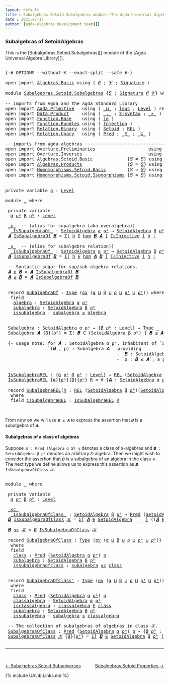 ```yaml
---
layout: default
title : Subalgebras.Setoid.Subalgebras module (The Agda Universal Algebra Library)
date : 2021-07-17
author: [agda-algebras development team][]
---
```


### <a id="subalgebras-of SetoidAlgebras">Subalgebras of SetoidAlgebras</a>

This is the [Subalgebras.Setoid.Subalgebras][] module of the [Agda Universal Algebra Library][].


<pre class="Agda">

<a id="360" class="Symbol">{-#</a> <a id="364" class="Keyword">OPTIONS</a> <a id="372" class="Pragma">--without-K</a> <a id="384" class="Pragma">--exact-split</a> <a id="398" class="Pragma">--safe</a> <a id="405" class="Symbol">#-}</a>

<a id="410" class="Keyword">open</a> <a id="415" class="Keyword">import</a> <a id="422" href="Algebras.Basic.html" class="Module">Algebras.Basic</a> <a id="437" class="Keyword">using</a> <a id="443" class="Symbol">(</a> <a id="445" href="Algebras.Basic.html#1155" class="Generalizable">𝓞</a> <a id="447" class="Symbol">;</a> <a id="449" href="Algebras.Basic.html#1157" class="Generalizable">𝓥</a> <a id="451" class="Symbol">;</a> <a id="453" href="Algebras.Basic.html#3581" class="Function">Signature</a> <a id="463" class="Symbol">)</a>

<a id="466" class="Keyword">module</a> <a id="473" href="Subalgebras.Setoid.Subalgebras.html" class="Module">Subalgebras.Setoid.Subalgebras</a> <a id="504" class="Symbol">{</a><a id="505" href="Subalgebras.Setoid.Subalgebras.html#505" class="Bound">𝑆</a> <a id="507" class="Symbol">:</a> <a id="509" href="Algebras.Basic.html#3581" class="Function">Signature</a> <a id="519" href="Algebras.Basic.html#1155" class="Generalizable">𝓞</a> <a id="521" href="Algebras.Basic.html#1157" class="Generalizable">𝓥</a><a id="522" class="Symbol">}</a> <a id="524" class="Keyword">where</a>

<a id="531" class="Comment">-- imports from Agda and the Agda Standard Library</a>
<a id="582" class="Keyword">open</a> <a id="587" class="Keyword">import</a> <a id="594" href="Agda.Primitive.html" class="Module">Agda.Primitive</a>   <a id="611" class="Keyword">using</a> <a id="617" class="Symbol">(</a> <a id="619" href="Agda.Primitive.html#810" class="Primitive Operator">_⊔_</a> <a id="623" class="Symbol">;</a> <a id="625" href="Agda.Primitive.html#780" class="Primitive">lsuc</a> <a id="630" class="Symbol">;</a> <a id="632" href="Agda.Primitive.html#597" class="Postulate">Level</a> <a id="638" class="Symbol">)</a> <a id="640" class="Keyword">renaming</a> <a id="649" class="Symbol">(</a> <a id="651" href="Agda.Primitive.html#326" class="Primitive">Set</a> <a id="655" class="Symbol">to</a> <a id="658" class="Primitive">Type</a> <a id="663" class="Symbol">)</a>
<a id="665" class="Keyword">open</a> <a id="670" class="Keyword">import</a> <a id="677" href="Data.Product.html" class="Module">Data.Product</a>     <a id="694" class="Keyword">using</a> <a id="700" class="Symbol">(</a> <a id="702" href="Agda.Builtin.Sigma.html#236" class="InductiveConstructor Operator">_,_</a> <a id="706" class="Symbol">;</a> <a id="708" href="Data.Product.html#916" class="Function">Σ-syntax</a> <a id="717" class="Symbol">;</a> <a id="719" href="Data.Product.html#1167" class="Function Operator">_×_</a> <a id="723" class="Symbol">)</a>
<a id="725" class="Keyword">open</a> <a id="730" class="Keyword">import</a> <a id="737" href="Function.Base.html" class="Module">Function.Base</a>    <a id="754" class="Keyword">using</a> <a id="760" class="Symbol">(</a> <a id="762" href="Function.Base.html#615" class="Function">id</a> <a id="765" class="Symbol">)</a>
<a id="767" class="Keyword">open</a> <a id="772" class="Keyword">import</a> <a id="779" href="Function.Bundles.html" class="Module">Function.Bundles</a> <a id="796" class="Keyword">using</a> <a id="802" class="Symbol">(</a> <a id="804" href="Function.Bundles.html#2240" class="Record">Injection</a> <a id="814" class="Symbol">)</a>
<a id="816" class="Keyword">open</a> <a id="821" class="Keyword">import</a> <a id="828" href="Relation.Binary.html" class="Module">Relation.Binary</a>  <a id="845" class="Keyword">using</a> <a id="851" class="Symbol">(</a> <a id="853" href="Relation.Binary.Bundles.html#1009" class="Record">Setoid</a> <a id="860" class="Symbol">;</a> <a id="862" href="Relation.Binary.Core.html#766" class="Function">REL</a> <a id="866" class="Symbol">)</a>
<a id="868" class="Keyword">open</a> <a id="873" class="Keyword">import</a> <a id="880" href="Relation.Unary.html" class="Module">Relation.Unary</a>   <a id="897" class="Keyword">using</a> <a id="903" class="Symbol">(</a> <a id="905" href="Relation.Unary.html#1101" class="Function">Pred</a> <a id="910" class="Symbol">;</a> <a id="912" href="Relation.Unary.html#1523" class="Function Operator">_∈_</a> <a id="916" class="Symbol">;</a> <a id="918" href="Relation.Unary.html#1742" class="Function Operator">_⊆_</a> <a id="922" class="Symbol">)</a>

<a id="925" class="Comment">-- imports from agda-algebras ------------------------------------------------------</a>
<a id="1010" class="Keyword">open</a> <a id="1015" class="Keyword">import</a> <a id="1022" href="Overture.Preliminaries.html" class="Module">Overture.Preliminaries</a>                    <a id="1064" class="Keyword">using</a> <a id="1070" class="Symbol">(</a> <a id="1072" href="Overture.Preliminaries.html#4245" class="Function Operator">∣_∣</a> <a id="1076" class="Symbol">;</a> <a id="1078" href="Overture.Preliminaries.html#4283" class="Function Operator">∥_∥</a> <a id="1082" class="Symbol">)</a>
<a id="1084" class="Keyword">open</a> <a id="1089" class="Keyword">import</a> <a id="1096" href="Overture.Inverses.html" class="Module">Overture.Inverses</a>                         <a id="1138" class="Keyword">using</a> <a id="1144" class="Symbol">(</a> <a id="1146" href="Overture.Inverses.html#2396" class="Function">IsInjective</a> <a id="1158" class="Symbol">;</a> <a id="1160" href="Overture.Inverses.html#2669" class="Function">id-is-injective</a> <a id="1176" class="Symbol">;</a> <a id="1178" href="Overture.Inverses.html#2742" class="Function">∘-injective</a> <a id="1190" class="Symbol">)</a>
<a id="1192" class="Keyword">open</a> <a id="1197" class="Keyword">import</a> <a id="1204" href="Algebras.Setoid.Basic.html" class="Module">Algebras.Setoid.Basic</a>             <a id="1238" class="Symbol">{</a><a id="1239" class="Argument">𝑆</a> <a id="1241" class="Symbol">=</a> <a id="1243" href="Subalgebras.Setoid.Subalgebras.html#505" class="Bound">𝑆</a><a id="1244" class="Symbol">}</a> <a id="1246" class="Keyword">using</a> <a id="1252" class="Symbol">(</a> <a id="1254" href="Algebras.Setoid.Basic.html#3299" class="Record">SetoidAlgebra</a> <a id="1268" class="Symbol">;</a> <a id="1270" href="Algebras.Setoid.Basic.html#4772" class="Function">Lift-SetoidAlg</a> <a id="1285" class="Symbol">)</a>
<a id="1287" class="Keyword">open</a> <a id="1292" class="Keyword">import</a> <a id="1299" href="Algebras.Products.html" class="Module">Algebras.Products</a>                 <a id="1333" class="Symbol">{</a><a id="1334" class="Argument">𝑆</a> <a id="1336" class="Symbol">=</a> <a id="1338" href="Subalgebras.Setoid.Subalgebras.html#505" class="Bound">𝑆</a><a id="1339" class="Symbol">}</a> <a id="1341" class="Keyword">using</a> <a id="1347" class="Symbol">(</a> <a id="1349" href="Algebras.Products.html#3003" class="Function">ov</a> <a id="1352" class="Symbol">)</a>
<a id="1354" class="Keyword">open</a> <a id="1359" class="Keyword">import</a> <a id="1366" href="Homomorphisms.Setoid.Basic.html" class="Module">Homomorphisms.Setoid.Basic</a>        <a id="1400" class="Symbol">{</a><a id="1401" class="Argument">𝑆</a> <a id="1403" class="Symbol">=</a> <a id="1405" href="Subalgebras.Setoid.Subalgebras.html#505" class="Bound">𝑆</a><a id="1406" class="Symbol">}</a> <a id="1408" class="Keyword">using</a> <a id="1414" class="Symbol">(</a> <a id="1416" href="Homomorphisms.Setoid.Basic.html#2373" class="Function">hom</a> <a id="1420" class="Symbol">;</a> <a id="1422" href="Homomorphisms.Setoid.Basic.html#3189" class="Function">∘-hom</a> <a id="1428" class="Symbol">)</a>
<a id="1430" class="Keyword">open</a> <a id="1435" class="Keyword">import</a> <a id="1442" href="Homomorphisms.Setoid.Isomorphisms.html" class="Module">Homomorphisms.Setoid.Isomorphisms</a> <a id="1476" class="Symbol">{</a><a id="1477" class="Argument">𝑆</a> <a id="1479" class="Symbol">=</a> <a id="1481" href="Subalgebras.Setoid.Subalgebras.html#505" class="Bound">𝑆</a><a id="1482" class="Symbol">}</a> <a id="1484" class="Keyword">using</a> <a id="1490" class="Symbol">(</a> <a id="1492" href="Homomorphisms.Setoid.Isomorphisms.html#2567" class="Record Operator">_≅_</a> <a id="1496" class="Symbol">;</a> <a id="1498" href="Homomorphisms.Setoid.Isomorphisms.html#3737" class="Function">≅toInjective</a> <a id="1511" class="Symbol">;</a> <a id="1513" href="Homomorphisms.Setoid.Isomorphisms.html#4064" class="Function">≅fromInjective</a>
                                                            <a id="1588" class="Symbol">;</a>  <a id="1591" href="Homomorphisms.Setoid.Isomorphisms.html#3174" class="Function">≅-sym</a> <a id="1597" class="Symbol">;</a> <a id="1599" href="Homomorphisms.Setoid.Isomorphisms.html#3076" class="Function">≅-refl</a> <a id="1606" class="Symbol">;</a> <a id="1608" href="Homomorphisms.Setoid.Isomorphisms.html#3269" class="Function">≅-trans</a> <a id="1616" class="Symbol">;</a> <a id="1618" href="Homomorphisms.Setoid.Isomorphisms.html#4643" class="Function">Lift-≅</a> <a id="1625" class="Symbol">)</a>

<a id="1628" class="Keyword">private</a> <a id="1636" class="Keyword">variable</a> <a id="1645" href="Subalgebras.Setoid.Subalgebras.html#1645" class="Generalizable">ρ</a> <a id="1647" class="Symbol">:</a> <a id="1649" href="Agda.Primitive.html#597" class="Postulate">Level</a>

<a id="1656" class="Keyword">module</a> <a id="1663" href="Subalgebras.Setoid.Subalgebras.html#1663" class="Module">_</a> <a id="1665" class="Keyword">where</a>

 <a id="1673" class="Keyword">private</a> <a id="1681" class="Keyword">variable</a>
  <a id="1692" href="Subalgebras.Setoid.Subalgebras.html#1692" class="Generalizable">α</a> <a id="1694" href="Subalgebras.Setoid.Subalgebras.html#1694" class="Generalizable">ρᵃ</a> <a id="1697" href="Subalgebras.Setoid.Subalgebras.html#1697" class="Generalizable">β</a> <a id="1699" href="Subalgebras.Setoid.Subalgebras.html#1699" class="Generalizable">ρᵇ</a> <a id="1702" class="Symbol">:</a> <a id="1704" href="Agda.Primitive.html#597" class="Postulate">Level</a>

 <a id="1712" href="Subalgebras.Setoid.Subalgebras.html#1712" class="Function Operator">_≥_</a>  <a id="1717" class="Comment">-- (alias for supalgebra (aka overalgebra))</a>
  <a id="1763" href="Subalgebras.Setoid.Subalgebras.html#1763" class="Function Operator">_IsSupalgebraOf_</a> <a id="1780" class="Symbol">:</a> <a id="1782" href="Algebras.Setoid.Basic.html#3299" class="Record">SetoidAlgebra</a> <a id="1796" href="Subalgebras.Setoid.Subalgebras.html#1692" class="Generalizable">α</a> <a id="1798" href="Subalgebras.Setoid.Subalgebras.html#1694" class="Generalizable">ρᵃ</a> <a id="1801" class="Symbol">→</a> <a id="1803" href="Algebras.Setoid.Basic.html#3299" class="Record">SetoidAlgebra</a> <a id="1817" href="Subalgebras.Setoid.Subalgebras.html#1697" class="Generalizable">β</a> <a id="1819" href="Subalgebras.Setoid.Subalgebras.html#1699" class="Generalizable">ρᵇ</a> <a id="1822" class="Symbol">→</a> <a id="1824" href="Subalgebras.Setoid.Subalgebras.html#658" class="Primitive">Type</a> <a id="1829" class="Symbol">_</a>
 <a id="1832" href="Subalgebras.Setoid.Subalgebras.html#1832" class="Bound">𝑨</a> <a id="1834" href="Subalgebras.Setoid.Subalgebras.html#1763" class="Function Operator">IsSupalgebraOf</a> <a id="1849" href="Subalgebras.Setoid.Subalgebras.html#1849" class="Bound">𝑩</a> <a id="1851" class="Symbol">=</a> <a id="1853" href="Data.Product.html#916" class="Function">Σ[</a> <a id="1856" href="Subalgebras.Setoid.Subalgebras.html#1856" class="Bound">h</a> <a id="1858" href="Data.Product.html#916" class="Function">∈</a> <a id="1860" href="Homomorphisms.Setoid.Basic.html#2373" class="Function">hom</a> <a id="1864" href="Subalgebras.Setoid.Subalgebras.html#1849" class="Bound">𝑩</a> <a id="1866" href="Subalgebras.Setoid.Subalgebras.html#1832" class="Bound">𝑨</a> <a id="1868" href="Data.Product.html#916" class="Function">]</a> <a id="1870" href="Overture.Inverses.html#2396" class="Function">IsInjective</a> <a id="1882" href="Overture.Preliminaries.html#4245" class="Function Operator">∣</a> <a id="1884" href="Subalgebras.Setoid.Subalgebras.html#1856" class="Bound">h</a> <a id="1886" href="Overture.Preliminaries.html#4245" class="Function Operator">∣</a>

 <a id="1890" href="Subalgebras.Setoid.Subalgebras.html#1890" class="Function Operator">_≤_</a>  <a id="1895" class="Comment">-- (alias for subalgebra relation))</a>
  <a id="1933" href="Subalgebras.Setoid.Subalgebras.html#1933" class="Function Operator">_IsSubalgebraOf_</a> <a id="1950" class="Symbol">:</a> <a id="1952" href="Algebras.Setoid.Basic.html#3299" class="Record">SetoidAlgebra</a> <a id="1966" href="Subalgebras.Setoid.Subalgebras.html#1692" class="Generalizable">α</a> <a id="1968" href="Subalgebras.Setoid.Subalgebras.html#1694" class="Generalizable">ρᵃ</a> <a id="1971" class="Symbol">→</a> <a id="1973" href="Algebras.Setoid.Basic.html#3299" class="Record">SetoidAlgebra</a> <a id="1987" href="Subalgebras.Setoid.Subalgebras.html#1697" class="Generalizable">β</a> <a id="1989" href="Subalgebras.Setoid.Subalgebras.html#1699" class="Generalizable">ρᵇ</a> <a id="1992" class="Symbol">→</a> <a id="1994" href="Subalgebras.Setoid.Subalgebras.html#658" class="Primitive">Type</a> <a id="1999" class="Symbol">_</a>
 <a id="2002" href="Subalgebras.Setoid.Subalgebras.html#2002" class="Bound">𝑨</a> <a id="2004" href="Subalgebras.Setoid.Subalgebras.html#1933" class="Function Operator">IsSubalgebraOf</a> <a id="2019" href="Subalgebras.Setoid.Subalgebras.html#2019" class="Bound">𝑩</a> <a id="2021" class="Symbol">=</a> <a id="2023" href="Data.Product.html#916" class="Function">Σ[</a> <a id="2026" href="Subalgebras.Setoid.Subalgebras.html#2026" class="Bound">h</a> <a id="2028" href="Data.Product.html#916" class="Function">∈</a> <a id="2030" href="Homomorphisms.Setoid.Basic.html#2373" class="Function">hom</a> <a id="2034" href="Subalgebras.Setoid.Subalgebras.html#2002" class="Bound">𝑨</a> <a id="2036" href="Subalgebras.Setoid.Subalgebras.html#2019" class="Bound">𝑩</a> <a id="2038" href="Data.Product.html#916" class="Function">]</a> <a id="2040" href="Overture.Inverses.html#2396" class="Function">IsInjective</a> <a id="2052" href="Overture.Preliminaries.html#4245" class="Function Operator">∣</a> <a id="2054" href="Subalgebras.Setoid.Subalgebras.html#2026" class="Bound">h</a> <a id="2056" href="Overture.Preliminaries.html#4245" class="Function Operator">∣</a>

 <a id="2060" class="Comment">-- Syntactic sugar for sup/sub-algebra relations.</a>
 <a id="2111" href="Subalgebras.Setoid.Subalgebras.html#2111" class="Bound">𝑨</a> <a id="2113" href="Subalgebras.Setoid.Subalgebras.html#1712" class="Function Operator">≥</a> <a id="2115" href="Subalgebras.Setoid.Subalgebras.html#2115" class="Bound">𝑩</a> <a id="2117" class="Symbol">=</a> <a id="2119" href="Subalgebras.Setoid.Subalgebras.html#2111" class="Bound">𝑨</a> <a id="2121" href="Subalgebras.Setoid.Subalgebras.html#1763" class="Function Operator">IsSupalgebraOf</a> <a id="2136" href="Subalgebras.Setoid.Subalgebras.html#2115" class="Bound">𝑩</a>
 <a id="2139" href="Subalgebras.Setoid.Subalgebras.html#2139" class="Bound">𝑨</a> <a id="2141" href="Subalgebras.Setoid.Subalgebras.html#1890" class="Function Operator">≤</a> <a id="2143" href="Subalgebras.Setoid.Subalgebras.html#2143" class="Bound">𝑩</a> <a id="2145" class="Symbol">=</a> <a id="2147" href="Subalgebras.Setoid.Subalgebras.html#2139" class="Bound">𝑨</a> <a id="2149" href="Subalgebras.Setoid.Subalgebras.html#1933" class="Function Operator">IsSubalgebraOf</a> <a id="2164" href="Subalgebras.Setoid.Subalgebras.html#2143" class="Bound">𝑩</a>


 <a id="2169" class="Keyword">record</a> <a id="2176" href="Subalgebras.Setoid.Subalgebras.html#2176" class="Record">SubalgebraOf</a> <a id="2189" class="Symbol">:</a> <a id="2191" href="Subalgebras.Setoid.Subalgebras.html#658" class="Primitive">Type</a> <a id="2196" class="Symbol">(</a><a id="2197" href="Algebras.Products.html#3003" class="Function">ov</a> <a id="2200" class="Symbol">(</a><a id="2201" href="Subalgebras.Setoid.Subalgebras.html#2201" class="Bound">α</a> <a id="2203" href="Agda.Primitive.html#810" class="Primitive Operator">⊔</a> <a id="2205" href="Subalgebras.Setoid.Subalgebras.html#2205" class="Bound">β</a> <a id="2207" href="Agda.Primitive.html#810" class="Primitive Operator">⊔</a> <a id="2209" href="Subalgebras.Setoid.Subalgebras.html#2209" class="Bound">ρ</a> <a id="2211" href="Agda.Primitive.html#810" class="Primitive Operator">⊔</a> <a id="2213" href="Subalgebras.Setoid.Subalgebras.html#2213" class="Bound">ρᵃ</a> <a id="2216" href="Agda.Primitive.html#810" class="Primitive Operator">⊔</a> <a id="2218" href="Subalgebras.Setoid.Subalgebras.html#2218" class="Bound">ρᵇ</a><a id="2220" class="Symbol">))</a> <a id="2223" class="Keyword">where</a>
  <a id="2231" class="Keyword">field</a>
   <a id="2240" href="Subalgebras.Setoid.Subalgebras.html#2240" class="Field">algebra</a> <a id="2248" class="Symbol">:</a> <a id="2250" href="Algebras.Setoid.Basic.html#3299" class="Record">SetoidAlgebra</a> <a id="2264" href="Subalgebras.Setoid.Subalgebras.html#2201" class="Bound">α</a> <a id="2266" href="Subalgebras.Setoid.Subalgebras.html#2213" class="Bound">ρᵃ</a>
   <a id="2272" href="Subalgebras.Setoid.Subalgebras.html#2272" class="Field">subalgebra</a> <a id="2283" class="Symbol">:</a> <a id="2285" href="Algebras.Setoid.Basic.html#3299" class="Record">SetoidAlgebra</a> <a id="2299" href="Subalgebras.Setoid.Subalgebras.html#2205" class="Bound">β</a> <a id="2301" href="Subalgebras.Setoid.Subalgebras.html#2218" class="Bound">ρᵇ</a>
   <a id="2307" href="Subalgebras.Setoid.Subalgebras.html#2307" class="Field">issubalgebra</a> <a id="2320" class="Symbol">:</a> <a id="2322" href="Subalgebras.Setoid.Subalgebras.html#2272" class="Field">subalgebra</a> <a id="2333" href="Subalgebras.Setoid.Subalgebras.html#1890" class="Function Operator">≤</a> <a id="2335" href="Subalgebras.Setoid.Subalgebras.html#2240" class="Field">algebra</a>


 <a id="2346" href="Subalgebras.Setoid.Subalgebras.html#2346" class="Function">Subalgebra</a> <a id="2357" class="Symbol">:</a> <a id="2359" href="Algebras.Setoid.Basic.html#3299" class="Record">SetoidAlgebra</a> <a id="2373" href="Subalgebras.Setoid.Subalgebras.html#1692" class="Generalizable">α</a> <a id="2375" href="Subalgebras.Setoid.Subalgebras.html#1694" class="Generalizable">ρᵃ</a> <a id="2378" class="Symbol">→</a> <a id="2380" class="Symbol">{</a><a id="2381" href="Subalgebras.Setoid.Subalgebras.html#2381" class="Bound">β</a> <a id="2383" href="Subalgebras.Setoid.Subalgebras.html#2383" class="Bound">ρᵇ</a> <a id="2386" class="Symbol">:</a> <a id="2388" href="Agda.Primitive.html#597" class="Postulate">Level</a><a id="2393" class="Symbol">}</a> <a id="2395" class="Symbol">→</a> <a id="2397" href="Subalgebras.Setoid.Subalgebras.html#658" class="Primitive">Type</a> <a id="2402" class="Symbol">_</a>
 <a id="2405" href="Subalgebras.Setoid.Subalgebras.html#2346" class="Function">Subalgebra</a> <a id="2416" href="Subalgebras.Setoid.Subalgebras.html#2416" class="Bound">𝑨</a> <a id="2418" class="Symbol">{</a><a id="2419" href="Subalgebras.Setoid.Subalgebras.html#2419" class="Bound">β</a><a id="2420" class="Symbol">}{</a><a id="2422" href="Subalgebras.Setoid.Subalgebras.html#2422" class="Bound">ρᵇ</a><a id="2424" class="Symbol">}</a> <a id="2426" class="Symbol">=</a> <a id="2428" href="Data.Product.html#916" class="Function">Σ[</a> <a id="2431" href="Subalgebras.Setoid.Subalgebras.html#2431" class="Bound">𝑩</a> <a id="2433" href="Data.Product.html#916" class="Function">∈</a> <a id="2435" class="Symbol">(</a><a id="2436" href="Algebras.Setoid.Basic.html#3299" class="Record">SetoidAlgebra</a> <a id="2450" href="Subalgebras.Setoid.Subalgebras.html#2419" class="Bound">β</a> <a id="2452" href="Subalgebras.Setoid.Subalgebras.html#2422" class="Bound">ρᵇ</a><a id="2454" class="Symbol">)</a> <a id="2456" href="Data.Product.html#916" class="Function">]</a> <a id="2458" href="Subalgebras.Setoid.Subalgebras.html#2431" class="Bound">𝑩</a> <a id="2460" href="Subalgebras.Setoid.Subalgebras.html#1890" class="Function Operator">≤</a> <a id="2462" href="Subalgebras.Setoid.Subalgebras.html#2416" class="Bound">𝑨</a>

 <a id="2466" class="Comment">{- usage note: for 𝑨 : SetoidAlgebra α ρᵃ, inhabitant of `Subalgebra 𝑨` is a pair
                `(𝑩 , p) : Subalgebra 𝑨`  providing
                                          - `𝑩 : SetoidAlgebra β ρᵇ` and
                                          - `p : 𝑩 ≤ 𝑨`, a proof that 𝑩 is a subalgebra of 𝐴. -}</a>


 <a id="2773" href="Subalgebras.Setoid.Subalgebras.html#2773" class="Function">IsSubalgebraREL</a> <a id="2789" class="Symbol">:</a> <a id="2791" class="Symbol">{</a><a id="2792" href="Subalgebras.Setoid.Subalgebras.html#2792" class="Bound">α</a> <a id="2794" href="Subalgebras.Setoid.Subalgebras.html#2794" class="Bound">ρᵃ</a> <a id="2797" href="Subalgebras.Setoid.Subalgebras.html#2797" class="Bound">β</a> <a id="2799" href="Subalgebras.Setoid.Subalgebras.html#2799" class="Bound">ρᵇ</a> <a id="2802" class="Symbol">:</a> <a id="2804" href="Agda.Primitive.html#597" class="Postulate">Level</a><a id="2809" class="Symbol">}</a> <a id="2811" class="Symbol">→</a> <a id="2813" href="Relation.Binary.Core.html#766" class="Function">REL</a> <a id="2817" class="Symbol">(</a><a id="2818" href="Algebras.Setoid.Basic.html#3299" class="Record">SetoidAlgebra</a> <a id="2832" href="Subalgebras.Setoid.Subalgebras.html#2792" class="Bound">α</a> <a id="2834" href="Subalgebras.Setoid.Subalgebras.html#2794" class="Bound">ρᵃ</a><a id="2836" class="Symbol">)(</a><a id="2838" href="Algebras.Setoid.Basic.html#3299" class="Record">SetoidAlgebra</a> <a id="2852" href="Subalgebras.Setoid.Subalgebras.html#2797" class="Bound">β</a> <a id="2854" href="Subalgebras.Setoid.Subalgebras.html#2799" class="Bound">ρᵇ</a><a id="2856" class="Symbol">)</a> <a id="2858" href="Subalgebras.Setoid.Subalgebras.html#1645" class="Generalizable">ρ</a> <a id="2860" class="Symbol">→</a> <a id="2862" href="Subalgebras.Setoid.Subalgebras.html#658" class="Primitive">Type</a> <a id="2867" class="Symbol">_</a>
 <a id="2870" href="Subalgebras.Setoid.Subalgebras.html#2773" class="Function">IsSubalgebraREL</a> <a id="2886" class="Symbol">{</a><a id="2887" href="Subalgebras.Setoid.Subalgebras.html#2887" class="Bound">α</a><a id="2888" class="Symbol">}{</a><a id="2890" href="Subalgebras.Setoid.Subalgebras.html#2890" class="Bound">ρᵃ</a><a id="2892" class="Symbol">}{</a><a id="2894" href="Subalgebras.Setoid.Subalgebras.html#2894" class="Bound">β</a><a id="2895" class="Symbol">}{</a><a id="2897" href="Subalgebras.Setoid.Subalgebras.html#2897" class="Bound">ρᵇ</a><a id="2899" class="Symbol">}</a> <a id="2901" href="Subalgebras.Setoid.Subalgebras.html#2901" class="Bound">R</a> <a id="2903" class="Symbol">=</a> <a id="2905" class="Symbol">∀</a> <a id="2907" class="Symbol">{</a><a id="2908" href="Subalgebras.Setoid.Subalgebras.html#2908" class="Bound">𝑨</a> <a id="2910" class="Symbol">:</a> <a id="2912" href="Algebras.Setoid.Basic.html#3299" class="Record">SetoidAlgebra</a> <a id="2926" href="Subalgebras.Setoid.Subalgebras.html#2887" class="Bound">α</a> <a id="2928" href="Subalgebras.Setoid.Subalgebras.html#2890" class="Bound">ρᵃ</a><a id="2930" class="Symbol">}{</a><a id="2932" href="Subalgebras.Setoid.Subalgebras.html#2932" class="Bound">𝑩</a> <a id="2934" class="Symbol">:</a> <a id="2936" href="Algebras.Setoid.Basic.html#3299" class="Record">SetoidAlgebra</a> <a id="2950" href="Subalgebras.Setoid.Subalgebras.html#2894" class="Bound">β</a> <a id="2952" href="Subalgebras.Setoid.Subalgebras.html#2897" class="Bound">ρᵇ</a><a id="2954" class="Symbol">}</a> <a id="2956" class="Symbol">→</a> <a id="2958" href="Subalgebras.Setoid.Subalgebras.html#2908" class="Bound">𝑨</a> <a id="2960" href="Subalgebras.Setoid.Subalgebras.html#1890" class="Function Operator">≤</a> <a id="2962" href="Subalgebras.Setoid.Subalgebras.html#2932" class="Bound">𝑩</a>

 <a id="2966" class="Keyword">record</a> <a id="2973" href="Subalgebras.Setoid.Subalgebras.html#2973" class="Record">SubalgebraREL</a><a id="2986" class="Symbol">(</a><a id="2987" href="Subalgebras.Setoid.Subalgebras.html#2987" class="Bound">R</a> <a id="2989" class="Symbol">:</a> <a id="2991" href="Relation.Binary.Core.html#766" class="Function">REL</a> <a id="2995" class="Symbol">(</a><a id="2996" href="Algebras.Setoid.Basic.html#3299" class="Record">SetoidAlgebra</a> <a id="3010" href="Subalgebras.Setoid.Subalgebras.html#1697" class="Generalizable">β</a> <a id="3012" href="Subalgebras.Setoid.Subalgebras.html#1699" class="Generalizable">ρᵇ</a><a id="3014" class="Symbol">)(</a><a id="3016" href="Algebras.Setoid.Basic.html#3299" class="Record">SetoidAlgebra</a> <a id="3030" href="Subalgebras.Setoid.Subalgebras.html#1692" class="Generalizable">α</a> <a id="3032" href="Subalgebras.Setoid.Subalgebras.html#1694" class="Generalizable">ρᵃ</a><a id="3034" class="Symbol">)</a> <a id="3036" href="Subalgebras.Setoid.Subalgebras.html#1645" class="Generalizable">ρ</a><a id="3037" class="Symbol">)</a> <a id="3039" class="Symbol">:</a> <a id="3041" href="Subalgebras.Setoid.Subalgebras.html#658" class="Primitive">Type</a> <a id="3046" class="Symbol">(</a><a id="3047" href="Algebras.Products.html#3003" class="Function">ov</a> <a id="3050" class="Symbol">(</a><a id="3051" href="Subalgebras.Setoid.Subalgebras.html#3030" class="Bound">α</a> <a id="3053" href="Agda.Primitive.html#810" class="Primitive Operator">⊔</a> <a id="3055" href="Subalgebras.Setoid.Subalgebras.html#3010" class="Bound">β</a> <a id="3057" href="Agda.Primitive.html#810" class="Primitive Operator">⊔</a> <a id="3059" href="Subalgebras.Setoid.Subalgebras.html#3036" class="Bound">ρ</a> <a id="3061" href="Agda.Primitive.html#810" class="Primitive Operator">⊔</a> <a id="3063" href="Subalgebras.Setoid.Subalgebras.html#3032" class="Bound">ρᵃ</a> <a id="3066" href="Agda.Primitive.html#810" class="Primitive Operator">⊔</a> <a id="3068" href="Subalgebras.Setoid.Subalgebras.html#3012" class="Bound">ρᵇ</a><a id="3070" class="Symbol">))</a>
  <a id="3075" class="Keyword">where</a>
  <a id="3083" class="Keyword">field</a> <a id="3089" href="Subalgebras.Setoid.Subalgebras.html#3089" class="Field">isSubalgebraREL</a> <a id="3105" class="Symbol">:</a> <a id="3107" href="Subalgebras.Setoid.Subalgebras.html#2773" class="Function">IsSubalgebraREL</a> <a id="3123" href="Subalgebras.Setoid.Subalgebras.html#2987" class="Bound">R</a>


</pre>

From now on we will use `𝑩 ≤ 𝑨` to express the assertion that `𝑩` is a subalgebra of `𝑨`.


#### <a id="subalgebras-of-a-class-of-algebras">Subalgebras of a class of algebras</a>

Suppose `𝒦 : Pred (Algebra α 𝑆) γ` denotes a class of `𝑆`-algebras and `𝑩 : SetoidAlgebra β ρᵇ` denotes an arbitrary `𝑆`-algebra. Then we might wish to consider the assertion that `𝑩` is a subalgebra of an algebra in the class `𝒦`.  The next type we define allows us to express this assertion as `𝑩 IsSubalgebraOfClass 𝒦`.

<pre class="Agda">

<a id="3657" class="Keyword">module</a> <a id="3664" href="Subalgebras.Setoid.Subalgebras.html#3664" class="Module">_</a> <a id="3666" class="Keyword">where</a>

 <a id="3674" class="Keyword">private</a> <a id="3682" class="Keyword">variable</a>
  <a id="3693" href="Subalgebras.Setoid.Subalgebras.html#3693" class="Generalizable">α</a> <a id="3695" href="Subalgebras.Setoid.Subalgebras.html#3695" class="Generalizable">ρᵃ</a> <a id="3698" href="Subalgebras.Setoid.Subalgebras.html#3698" class="Generalizable">β</a> <a id="3700" href="Subalgebras.Setoid.Subalgebras.html#3700" class="Generalizable">ρᵇ</a> <a id="3703" class="Symbol">:</a> <a id="3705" href="Agda.Primitive.html#597" class="Postulate">Level</a>

 <a id="3713" href="Subalgebras.Setoid.Subalgebras.html#3713" class="Function Operator">_≤c_</a>
  <a id="3720" href="Subalgebras.Setoid.Subalgebras.html#3720" class="Function Operator">_IsSubalgebraOfClass_</a> <a id="3742" class="Symbol">:</a> <a id="3744" href="Algebras.Setoid.Basic.html#3299" class="Record">SetoidAlgebra</a> <a id="3758" href="Subalgebras.Setoid.Subalgebras.html#3698" class="Generalizable">β</a> <a id="3760" href="Subalgebras.Setoid.Subalgebras.html#3700" class="Generalizable">ρᵇ</a> <a id="3763" class="Symbol">→</a> <a id="3765" href="Relation.Unary.html#1101" class="Function">Pred</a> <a id="3770" class="Symbol">(</a><a id="3771" href="Algebras.Setoid.Basic.html#3299" class="Record">SetoidAlgebra</a> <a id="3785" href="Subalgebras.Setoid.Subalgebras.html#3693" class="Generalizable">α</a> <a id="3787" href="Subalgebras.Setoid.Subalgebras.html#3695" class="Generalizable">ρᵃ</a><a id="3789" class="Symbol">)</a> <a id="3791" href="Subalgebras.Setoid.Subalgebras.html#1645" class="Generalizable">ρ</a> <a id="3793" class="Symbol">→</a> <a id="3795" href="Subalgebras.Setoid.Subalgebras.html#658" class="Primitive">Type</a> <a id="3800" class="Symbol">_</a>
 <a id="3803" href="Subalgebras.Setoid.Subalgebras.html#3803" class="Bound">𝑩</a> <a id="3805" href="Subalgebras.Setoid.Subalgebras.html#3720" class="Function Operator">IsSubalgebraOfClass</a> <a id="3825" href="Subalgebras.Setoid.Subalgebras.html#3825" class="Bound">𝒦</a> <a id="3827" class="Symbol">=</a> <a id="3829" href="Data.Product.html#916" class="Function">Σ[</a> <a id="3832" href="Subalgebras.Setoid.Subalgebras.html#3832" class="Bound">𝑨</a> <a id="3834" href="Data.Product.html#916" class="Function">∈</a> <a id="3836" href="Algebras.Setoid.Basic.html#3299" class="Record">SetoidAlgebra</a> <a id="3850" class="Symbol">_</a> <a id="3852" class="Symbol">_</a> <a id="3854" href="Data.Product.html#916" class="Function">]</a> <a id="3856" class="Symbol">((</a><a id="3858" href="Subalgebras.Setoid.Subalgebras.html#3832" class="Bound">𝑨</a> <a id="3860" href="Relation.Unary.html#1523" class="Function Operator">∈</a> <a id="3862" href="Subalgebras.Setoid.Subalgebras.html#3825" class="Bound">𝒦</a><a id="3863" class="Symbol">)</a> <a id="3865" href="Data.Product.html#1167" class="Function Operator">×</a> <a id="3867" class="Symbol">(</a><a id="3868" href="Subalgebras.Setoid.Subalgebras.html#3803" class="Bound">𝑩</a> <a id="3870" href="Subalgebras.Setoid.Subalgebras.html#1890" class="Function Operator">≤</a> <a id="3872" href="Subalgebras.Setoid.Subalgebras.html#3832" class="Bound">𝑨</a><a id="3873" class="Symbol">))</a>

 <a id="3878" href="Subalgebras.Setoid.Subalgebras.html#3878" class="Bound">𝑩</a> <a id="3880" href="Subalgebras.Setoid.Subalgebras.html#3713" class="Function Operator">≤c</a> <a id="3883" href="Subalgebras.Setoid.Subalgebras.html#3883" class="Bound">𝒦</a> <a id="3885" class="Symbol">=</a> <a id="3887" href="Subalgebras.Setoid.Subalgebras.html#3878" class="Bound">𝑩</a> <a id="3889" href="Subalgebras.Setoid.Subalgebras.html#3720" class="Function Operator">IsSubalgebraOfClass</a> <a id="3909" href="Subalgebras.Setoid.Subalgebras.html#3883" class="Bound">𝒦</a>

 <a id="3913" class="Keyword">record</a> <a id="3920" href="Subalgebras.Setoid.Subalgebras.html#3920" class="Record">SubalgebraOfClass</a> <a id="3938" class="Symbol">:</a> <a id="3940" href="Subalgebras.Setoid.Subalgebras.html#658" class="Primitive">Type</a> <a id="3945" class="Symbol">(</a><a id="3946" href="Algebras.Products.html#3003" class="Function">ov</a> <a id="3949" class="Symbol">(</a><a id="3950" href="Subalgebras.Setoid.Subalgebras.html#3950" class="Bound">α</a> <a id="3952" href="Agda.Primitive.html#810" class="Primitive Operator">⊔</a> <a id="3954" href="Subalgebras.Setoid.Subalgebras.html#3954" class="Bound">β</a> <a id="3956" href="Agda.Primitive.html#810" class="Primitive Operator">⊔</a> <a id="3958" href="Subalgebras.Setoid.Subalgebras.html#3958" class="Bound">ρ</a> <a id="3960" href="Agda.Primitive.html#810" class="Primitive Operator">⊔</a> <a id="3962" href="Subalgebras.Setoid.Subalgebras.html#3962" class="Bound">ρᵃ</a> <a id="3965" href="Agda.Primitive.html#810" class="Primitive Operator">⊔</a> <a id="3967" href="Subalgebras.Setoid.Subalgebras.html#3967" class="Bound">ρᵇ</a><a id="3969" class="Symbol">))</a>
  <a id="3974" class="Keyword">where</a>
  <a id="3982" class="Keyword">field</a>
   <a id="3991" href="Subalgebras.Setoid.Subalgebras.html#3991" class="Field">class</a> <a id="3997" class="Symbol">:</a> <a id="3999" href="Relation.Unary.html#1101" class="Function">Pred</a> <a id="4004" class="Symbol">(</a><a id="4005" href="Algebras.Setoid.Basic.html#3299" class="Record">SetoidAlgebra</a> <a id="4019" href="Subalgebras.Setoid.Subalgebras.html#3950" class="Bound">α</a> <a id="4021" href="Subalgebras.Setoid.Subalgebras.html#3962" class="Bound">ρᵃ</a><a id="4023" class="Symbol">)</a> <a id="4025" href="Subalgebras.Setoid.Subalgebras.html#3958" class="Bound">ρ</a>
   <a id="4030" href="Subalgebras.Setoid.Subalgebras.html#4030" class="Field">subalgebra</a> <a id="4041" class="Symbol">:</a> <a id="4043" href="Algebras.Setoid.Basic.html#3299" class="Record">SetoidAlgebra</a> <a id="4057" href="Subalgebras.Setoid.Subalgebras.html#3954" class="Bound">β</a> <a id="4059" href="Subalgebras.Setoid.Subalgebras.html#3967" class="Bound">ρᵇ</a>
   <a id="4065" href="Subalgebras.Setoid.Subalgebras.html#4065" class="Field">issubalgebraofclass</a> <a id="4085" class="Symbol">:</a> <a id="4087" href="Subalgebras.Setoid.Subalgebras.html#4030" class="Field">subalgebra</a> <a id="4098" href="Subalgebras.Setoid.Subalgebras.html#3713" class="Function Operator">≤c</a> <a id="4101" href="Subalgebras.Setoid.Subalgebras.html#3991" class="Field">class</a>


 <a id="4110" class="Keyword">record</a> <a id="4117" href="Subalgebras.Setoid.Subalgebras.html#4117" class="Record">SubalgebraOfClass&#39;</a> <a id="4136" class="Symbol">:</a> <a id="4138" href="Subalgebras.Setoid.Subalgebras.html#658" class="Primitive">Type</a> <a id="4143" class="Symbol">(</a><a id="4144" href="Algebras.Products.html#3003" class="Function">ov</a> <a id="4147" class="Symbol">(</a><a id="4148" href="Subalgebras.Setoid.Subalgebras.html#4148" class="Bound">α</a> <a id="4150" href="Agda.Primitive.html#810" class="Primitive Operator">⊔</a> <a id="4152" href="Subalgebras.Setoid.Subalgebras.html#4152" class="Bound">β</a> <a id="4154" href="Agda.Primitive.html#810" class="Primitive Operator">⊔</a> <a id="4156" href="Subalgebras.Setoid.Subalgebras.html#4156" class="Bound">ρ</a> <a id="4158" href="Agda.Primitive.html#810" class="Primitive Operator">⊔</a> <a id="4160" href="Subalgebras.Setoid.Subalgebras.html#4160" class="Bound">ρᵃ</a> <a id="4163" href="Agda.Primitive.html#810" class="Primitive Operator">⊔</a> <a id="4165" href="Subalgebras.Setoid.Subalgebras.html#4165" class="Bound">ρᵇ</a><a id="4167" class="Symbol">))</a>
  <a id="4172" class="Keyword">where</a>
  <a id="4180" class="Keyword">field</a>
   <a id="4189" href="Subalgebras.Setoid.Subalgebras.html#4189" class="Field">class</a> <a id="4195" class="Symbol">:</a> <a id="4197" href="Relation.Unary.html#1101" class="Function">Pred</a> <a id="4202" class="Symbol">(</a><a id="4203" href="Algebras.Setoid.Basic.html#3299" class="Record">SetoidAlgebra</a> <a id="4217" href="Subalgebras.Setoid.Subalgebras.html#4148" class="Bound">α</a> <a id="4219" href="Subalgebras.Setoid.Subalgebras.html#4160" class="Bound">ρᵃ</a><a id="4221" class="Symbol">)</a> <a id="4223" href="Subalgebras.Setoid.Subalgebras.html#4156" class="Bound">ρ</a>
   <a id="4228" href="Subalgebras.Setoid.Subalgebras.html#4228" class="Field">classalgebra</a> <a id="4241" class="Symbol">:</a> <a id="4243" href="Algebras.Setoid.Basic.html#3299" class="Record">SetoidAlgebra</a> <a id="4257" href="Subalgebras.Setoid.Subalgebras.html#4148" class="Bound">α</a> <a id="4259" href="Subalgebras.Setoid.Subalgebras.html#4160" class="Bound">ρᵃ</a>
   <a id="4265" href="Subalgebras.Setoid.Subalgebras.html#4265" class="Field">isclassalgebra</a> <a id="4280" class="Symbol">:</a> <a id="4282" href="Subalgebras.Setoid.Subalgebras.html#4228" class="Field">classalgebra</a> <a id="4295" href="Relation.Unary.html#1523" class="Function Operator">∈</a> <a id="4297" href="Subalgebras.Setoid.Subalgebras.html#4189" class="Field">class</a>
   <a id="4306" href="Subalgebras.Setoid.Subalgebras.html#4306" class="Field">subalgebra</a> <a id="4317" class="Symbol">:</a> <a id="4319" href="Algebras.Setoid.Basic.html#3299" class="Record">SetoidAlgebra</a> <a id="4333" href="Subalgebras.Setoid.Subalgebras.html#4152" class="Bound">β</a> <a id="4335" href="Subalgebras.Setoid.Subalgebras.html#4165" class="Bound">ρᵇ</a>
   <a id="4341" href="Subalgebras.Setoid.Subalgebras.html#4341" class="Field">issubalgebra</a> <a id="4354" class="Symbol">:</a> <a id="4356" href="Subalgebras.Setoid.Subalgebras.html#4306" class="Field">subalgebra</a> <a id="4367" href="Subalgebras.Setoid.Subalgebras.html#1890" class="Function Operator">≤</a> <a id="4369" href="Subalgebras.Setoid.Subalgebras.html#4228" class="Field">classalgebra</a>

 <a id="4384" class="Comment">-- The collection of subalgebras of algebras in class 𝒦.</a>
 <a id="4442" href="Subalgebras.Setoid.Subalgebras.html#4442" class="Function">SubalgebrasOfClass</a> <a id="4461" class="Symbol">:</a> <a id="4463" href="Relation.Unary.html#1101" class="Function">Pred</a> <a id="4468" class="Symbol">(</a><a id="4469" href="Algebras.Setoid.Basic.html#3299" class="Record">SetoidAlgebra</a> <a id="4483" href="Subalgebras.Setoid.Subalgebras.html#3693" class="Generalizable">α</a> <a id="4485" href="Subalgebras.Setoid.Subalgebras.html#3695" class="Generalizable">ρᵃ</a><a id="4487" class="Symbol">)</a> <a id="4489" href="Subalgebras.Setoid.Subalgebras.html#1645" class="Generalizable">ρ</a> <a id="4491" class="Symbol">→</a> <a id="4493" class="Symbol">{</a><a id="4494" href="Subalgebras.Setoid.Subalgebras.html#4494" class="Bound">β</a> <a id="4496" href="Subalgebras.Setoid.Subalgebras.html#4496" class="Bound">ρᵇ</a> <a id="4499" class="Symbol">:</a> <a id="4501" href="Agda.Primitive.html#597" class="Postulate">Level</a><a id="4506" class="Symbol">}</a> <a id="4508" class="Symbol">→</a> <a id="4510" href="Subalgebras.Setoid.Subalgebras.html#658" class="Primitive">Type</a> <a id="4515" class="Symbol">_</a>
 <a id="4518" href="Subalgebras.Setoid.Subalgebras.html#4442" class="Function">SubalgebrasOfClass</a> <a id="4537" href="Subalgebras.Setoid.Subalgebras.html#4537" class="Bound">𝒦</a> <a id="4539" class="Symbol">{</a><a id="4540" href="Subalgebras.Setoid.Subalgebras.html#4540" class="Bound">β</a><a id="4541" class="Symbol">}{</a><a id="4543" href="Subalgebras.Setoid.Subalgebras.html#4543" class="Bound">ρᵇ</a><a id="4545" class="Symbol">}</a> <a id="4547" class="Symbol">=</a> <a id="4549" href="Data.Product.html#916" class="Function">Σ[</a> <a id="4552" href="Subalgebras.Setoid.Subalgebras.html#4552" class="Bound">𝑩</a> <a id="4554" href="Data.Product.html#916" class="Function">∈</a> <a id="4556" href="Algebras.Setoid.Basic.html#3299" class="Record">SetoidAlgebra</a> <a id="4570" href="Subalgebras.Setoid.Subalgebras.html#4540" class="Bound">β</a> <a id="4572" href="Subalgebras.Setoid.Subalgebras.html#4543" class="Bound">ρᵇ</a> <a id="4575" href="Data.Product.html#916" class="Function">]</a> <a id="4577" href="Subalgebras.Setoid.Subalgebras.html#4552" class="Bound">𝑩</a> <a id="4579" href="Subalgebras.Setoid.Subalgebras.html#3713" class="Function Operator">≤c</a> <a id="4582" href="Subalgebras.Setoid.Subalgebras.html#4537" class="Bound">𝒦</a>

</pre>



---------------------------------

<br>

[← Subalgebras.Setoid.Subuniverses](Subalgebras.Setoid.Subuniverses.html)
<span style="float:right;">[Subalgebras.Setoid.Properties →](Subalgebras.Setoid.Properties.html)</span>

{% include UALib.Links.md %}

[agda-algebras development team]: https://github.com/ualib/agda-algebras#the-agda-algebras-development-team

